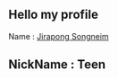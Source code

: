   ## Hello my profile ##
  
  Name : [Jirapong Songneim](https://www.facebook.com/profile.php?id=100012714318389) 
  ## NickName : Teen
  
